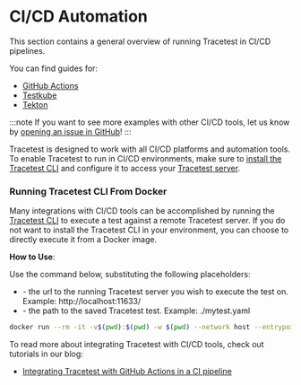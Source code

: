 # CI/CD Automation

This section contains a general overview of running Tracetest in CI/CD pipelines.

You can find guides for:

- [GitHub Actions](./github-actions-pipeline)
- [Testkube](./testkube-pipeline)
- [Tekton](./tekton-pipeline)

:::note
If you want to see more examples with other CI/CD tools, let us know by [opening an issue in GitHub](https://github.com/kubeshop/tracetest/issues/new/choose)!
:::

Tracetest is designed to work with all CI/CD platforms and automation tools. To enable Tracetest to run in CI/CD environments, make sure to [install the Tracetest CLI](../getting-started/installation.mdx) and configure it to access your [Tracetest server](../configuration/server.md).

### Running Tracetest CLI From Docker

Many integrations with CI/CD tools can be accomplished by running the [Tracetest CLI](../cli/configuring-your-cli) to execute a test against a remote Tracetest server. If you do not want to install the Tracetest CLI in your environment, you can choose to directly execute it from a Docker image. 

**How to Use**:

Use the command below, substituting the following placeholders:
- <your-tracetest-server-url> - the url to the running Tracetest server you wish to execute the test on. Example: http://localhost:11633/
- <file-path> - the path to the saved Tracetest test. Example: ./mytest.yaml

```sh
docker run --rm -it -v$(pwd):$(pwd) -w $(pwd) --network host --entrypoint tracetest kubeshop/tracetest:latest -s <your-tracetest-server-url> test run  --definition <file-path> --wait-for-result
```

To read more about integrating Tracetest with CI/CD tools, check out tutorials in our blog:

- [Integrating Tracetest with GitHub Actions in a CI pipeline](https://kubeshop.io/blog/integrating-tracetest-with-github-actions-in-a-ci-pipeline)




